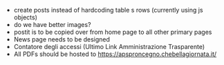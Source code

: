 - create posts instead of hardcoding table s rows (currently using js objects)
- do we have better images?
- postit is to be copied over from home page to all other primary pages
- News page needs to be designed
- Contatore degli accessi (Ultimo Link Amministrazione Trasparente)
- All PDFs should be hosted to https://apsproncegno.chebellagiornata.it/